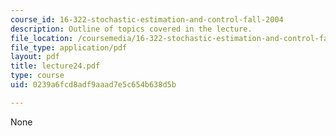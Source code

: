 ```yaml
---
course_id: 16-322-stochastic-estimation-and-control-fall-2004
description: Outline of topics covered in the lecture.
file_location: /coursemedia/16-322-stochastic-estimation-and-control-fall-2004/0239a6fcd8adf9aaad7e5c654b638d5b_lecture24.pdf
file_type: application/pdf
layout: pdf
title: lecture24.pdf
type: course
uid: 0239a6fcd8adf9aaad7e5c654b638d5b

---
```

None